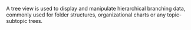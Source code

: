 A tree view is used to display and manipulate hierarchical branching data, commonly used for folder structures, organizational charts or any topic-subtopic trees. 